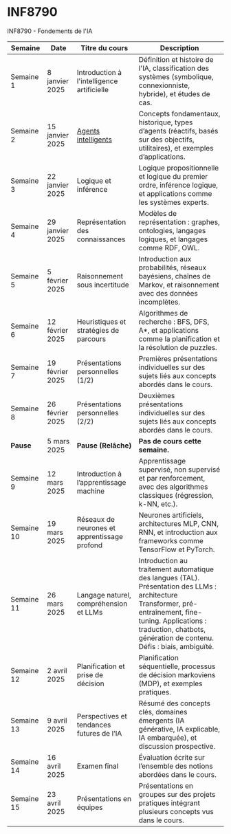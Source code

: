 # INF8790
INF8790 - Fondements de l'IA

| **Semaine** | **Date**        | **Titre du cours**                       | **Description**                                                                                         |
|-------------|-----------------|------------------------------------------|---------------------------------------------------------------------------------------------------------|
| Semaine 1   | 8 janvier 2025  | Introduction à l'intelligence artificielle | Définition et histoire de l'IA, classification des systèmes (symbolique, connexionniste, hybride), et études de cas. |
| Semaine 2   | 15 janvier 2025 | [Agents intelligents](lectures/01_agents/README.md)                      | Concepts fondamentaux, historique, types d’agents (réactifs, basés sur des objectifs, utilitaires), et exemples d’applications. |
| Semaine 3   | 22 janvier 2025 | Logique et inférence                     | Logique propositionnelle et logique du premier ordre, inférence logique, et applications comme les systèmes experts. |
| Semaine 4   | 29 janvier 2025 | Représentation des connaissances         | Modèles de représentation : graphes, ontologies, langages logiques, et langages comme RDF, OWL.        |
| Semaine 5   | 5 février 2025  | Raisonnement sous incertitude            | Introduction aux probabilités, réseaux bayésiens, chaînes de Markov, et raisonnement avec des données incomplètes. |
| Semaine 6   | 12 février 2025 | Heuristiques et stratégies de parcours   | Algorithmes de recherche : BFS, DFS, A*, et applications comme la planification et la résolution de puzzles. |
| Semaine 7   | 19 février 2025 | Présentations personnelles (1/2)         | Premières présentations individuelles sur des sujets liés aux concepts abordés dans le cours.          |
| Semaine 8   | 26 février 2025 | Présentations personnelles (2/2)         | Deuxièmes présentations individuelles sur des sujets liés aux concepts abordés dans le cours.          |
| **Pause**   | 5 mars 2025      | **Pause (Relâche)**                     | **Pas de cours cette semaine.**                                                                        |
| Semaine 9   | 12 mars 2025    | Introduction à l’apprentissage machine   | Apprentissage supervisé, non supervisé et par renforcement, avec des algorithmes classiques (régression, k-NN, etc.). |
| Semaine 10  | 19 mars 2025    | Réseaux de neurones et apprentissage profond | Neurones artificiels, architectures MLP, CNN, RNN, et introduction aux frameworks comme TensorFlow et PyTorch. |
| Semaine 11  | 26 mars 2025    | Langage naturel, compréhension et LLMs   | Introduction au traitement automatique des langues (TAL). Présentation des LLMs : architecture Transformer, pré-entraînement, fine-tuning. Applications : traduction, chatbots, génération de contenu. Défis : biais, ambiguïté. |
| Semaine 12  | 2 avril 2025    | Planification et prise de décision       | Planification séquentielle, processus de décision markoviens (MDP), et exemples pratiques.             |
| Semaine 13  | 9 avril 2025    | Perspectives et tendances futures de l’IA | Résumé des concepts clés, domaines émergents (IA générative, IA explicable, IA embarquée), et discussion prospective. |
| Semaine 14  | 16 avril 2025   | Examen final                            | Évaluation écrite sur l’ensemble des notions abordées dans le cours.                      |
| Semaine 15  | 23 avril 2025   | Présentations en équipes                 | Présentations en groupes sur des projets pratiques intégrant plusieurs concepts vus dans le cours.     |



